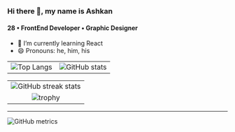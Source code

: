 ### Hi there 👋, my name is Ashkan
#### 28 • FrontEnd Developer • Graphic Designer

- 🌱 I’m currently learning React 
- 😄 Pronouns: he, him, his 


|||
|-|-|
|![Top Langs](https://github-readme-stats.vercel.app/api/top-langs/?username=ashkheid)|![GitHub stats](https://github-readme-stats.vercel.app/api?username=ashkheid&show_icons=true&count_private=true)|
 
||
|:---:|
|![GitHub streak stats](https://github-readme-streak-stats.herokuapp.com/?user=ashkheid)|
![trophy](https://github-profile-trophy.vercel.app/?username=ashkheid&theme=onedark&no-frame=true)|
 
<hr />

![GitHub metrics](https://metrics.lecoq.io/ashkheid) 

<!--
![28 • FrontEnd Developer • Graphic Designer](https://arturssmirnovs.github.io/github-profile-readme-generator/images/banner.png)


Skills: JS / HTML / CSS



[<img src='https://cdn.jsdelivr.net/npm/simple-icons@3.0.1/icons/github.svg' alt='github' height='40'>](https://github.com/ashkheid)  [<img src='https://cdn.jsdelivr.net/npm/simple-icons@3.0.1/icons/linkedin.svg' alt='linkedin' height='40'>](https://www.linkedin.com/in/ashkanheidary/)  [<img src='https://cdn.jsdelivr.net/npm/simple-icons@3.0.1/icons/instagram.svg' alt='instagram' height='40'>](https://www.instagram.com/ashk.heid/)  











-->
